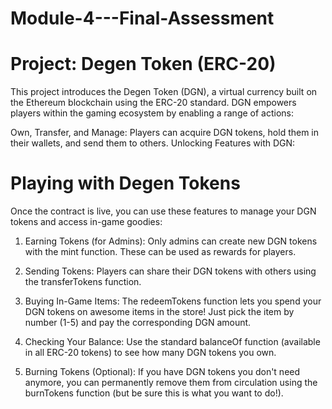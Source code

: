 # Module-4---Final-Assessment

# Project: Degen Token (ERC-20)

This project introduces the Degen Token (DGN), a virtual currency built on the Ethereum blockchain using the ERC-20 standard. DGN empowers players within the gaming ecosystem by enabling a range of actions:

Own, Transfer, and Manage: Players can acquire DGN tokens, hold them in their wallets, and send them to others.
Unlocking Features with DGN:


# Playing with Degen Tokens

Once the contract is live, you can use these features to manage your DGN tokens and access in-game goodies:

1. Earning Tokens (for Admins):  Only admins can create new DGN tokens with the mint function. These can be used as rewards for players.

2. Sending Tokens: Players can share their DGN tokens with others using the transferTokens function.

3. Buying In-Game Items:  The redeemTokens function lets you spend your DGN tokens on awesome items in the store! Just pick the item by number (1-5) and pay the corresponding DGN amount.

4. Checking Your Balance:  Use the standard balanceOf function (available in all ERC-20 tokens) to see how many DGN tokens you own.

5. Burning Tokens (Optional): If you have DGN tokens you don't need anymore, you can permanently remove them from circulation using the burnTokens function (but be sure this is what you want to do!).



